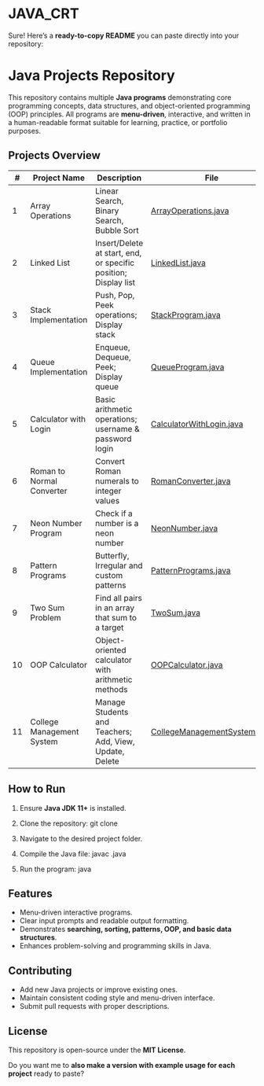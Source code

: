 # JAVA_CRT

Sure! Here’s a **ready-to-copy README** you can paste directly into your repository:

# Java Projects Repository

This repository contains multiple **Java programs** demonstrating core programming concepts, data structures, and object-oriented programming (OOP) principles. All programs are **menu-driven**, interactive, and written in a human-readable format suitable for learning, practice, or portfolio purposes.

## **Projects Overview**

| #  | Project Name              | Description                                                     | File                                         |
| -- | ------------------------- | --------------------------------------------------------------- | -------------------------------------------- |
| 1  | Array Operations          | Linear Search, Binary Search, Bubble Sort                       | [ArrayOperations.java](path-to-file)         |
| 2  | Linked List               | Insert/Delete at start, end, or specific position; Display list | [LinkedList.java](path-to-file)              |
| 3  | Stack Implementation      | Push, Pop, Peek operations; Display stack                       | [StackProgram.java](path-to-file)            |
| 4  | Queue Implementation      | Enqueue, Dequeue, Peek; Display queue                           | [QueueProgram.java](path-to-file)            |
| 5  | Calculator with Login     | Basic arithmetic operations; username & password login          | [CalculatorWithLogin.java](path-to-file)     |
| 6  | Roman to Normal Converter | Convert Roman numerals to integer values                        | [RomanConverter.java](path-to-file)          |
| 7  | Neon Number Program       | Check if a number is a neon number                              | [NeonNumber.java](path-to-file)              |
| 8  | Pattern Programs          | Butterfly, Irregular and custom patterns                        | [PatternPrograms.java](path-to-file)         |
| 9  | Two Sum Problem           | Find all pairs in an array that sum to a target                 | [TwoSum.java](path-to-file)                  |
| 10 | OOP Calculator            | Object-oriented calculator with arithmetic methods              | [OOPCalculator.java](path-to-file)           |
| 11 | College Management System | Manage Students and Teachers; Add, View, Update, Delete         | [CollegeManagementSystem.java](path-to-file) |


## **How to Run**

1. Ensure **Java JDK 11+** is installed.

2. Clone the repository:
   git clone <repository-url>

3. Navigate to the desired project folder.

4. Compile the Java file:
   javac <ProgramFileName>.java
   
6. Run the program:
   java <ProgramFileName>


## **Features**

* Menu-driven interactive programs.
* Clear input prompts and readable output formatting.
* Demonstrates **searching, sorting, patterns, OOP, and basic data structures**.
* Enhances problem-solving and programming skills in Java.


## **Contributing**

* Add new Java projects or improve existing ones.
* Maintain consistent coding style and menu-driven interface.
* Submit pull requests with proper descriptions.

## **License**

This repository is open-source under the **MIT License**.


Do you want me to **also make a version with example usage for each project** ready to paste?
